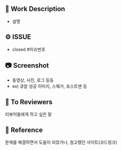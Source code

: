 ## 📄 Work Description
- 설명

## ⚙️ ISSUE
- closed #이슈번호


## 📷 Screenshot
- 동영상, 사진, 로그 등등
- ex) 큐알 성공 이미지, 스웨거, 포스트맨 등


## 💬 To Reviewers
리뷰어들에게 하고 싶은 말


## 🔗 Reference
문제를 해결하면서 도움이 되었거나, 참고했던 사이트(코드링크)

